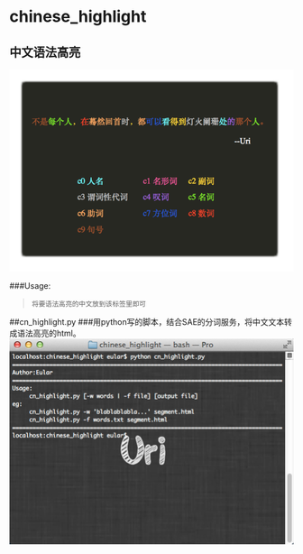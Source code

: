 chinese_highlight
=================
中文语法高亮
----------
![chinese_highlight.html](img/jietu.png)

###Usage:
><code><script type="text/javascript" src="http://paiplace.5gbfree.com/github/cn_highlight.js"></script></code>
><code><chinese>将要语法高亮的中文放到该标签里即可</chinese></code>

##cn_highlight.py
###用python写的脚本，结合SAE的分词服务，将中文文本转成语法高亮的html。
![python usage](img/jietu2.png)
